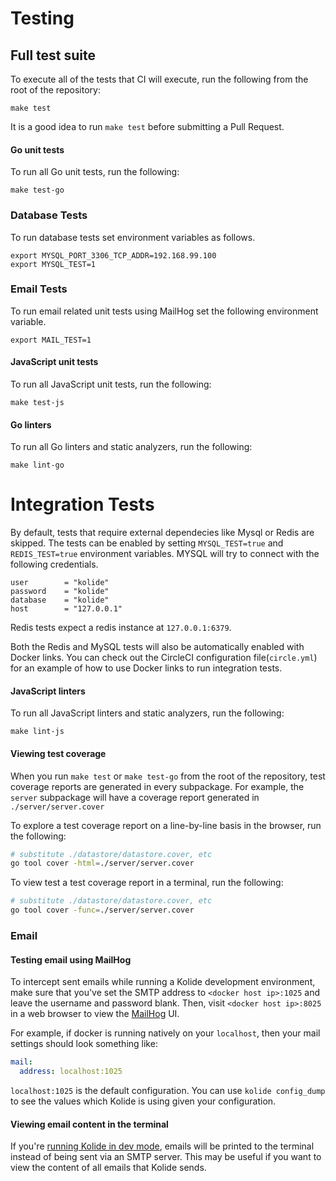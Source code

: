 Testing
=======

## Full test suite

To execute all of the tests that CI will execute, run the following from the root of the repository:

```
make test
```

It is a good idea to run `make test` before submitting a Pull Request.

#### Go unit tests

To run all Go unit tests, run the following:

```
make test-go
```

### Database Tests

To run database tests set environment variables as follows.

```
export MYSQL_PORT_3306_TCP_ADDR=192.168.99.100
export MYSQL_TEST=1
```

### Email Tests

To run email related unit tests using MailHog set the following environment
variable.

```
export MAIL_TEST=1
```

#### JavaScript unit tests

To run all JavaScript unit tests, run the following:

```
make test-js
```

#### Go linters

To run all Go linters and static analyzers, run the following:

```
make lint-go
```

# Integration Tests

By default, tests that require external dependecies like Mysql or Redis are skipped. The tests can be enabled by setting `MYSQL_TEST=true` and `REDIS_TEST=true` environment variables. MYSQL will try to connect with the following credentials.
```
user        = "kolide"
password    = "kolide"
database    = "kolide"
host        = "127.0.0.1"
```
Redis tests expect a redis instance at `127.0.0.1:6379`.


Both the Redis and MySQL tests will also be automatically enabled with Docker links. You can check out the CircleCI configuration file(`circle.yml`) for an example of how to use Docker links to run integration tests.
#### JavaScript linters

To run all JavaScript linters and static analyzers, run the following:

```
make lint-js
```

#### Viewing test coverage

When you run `make test` or `make test-go` from the root of the repository, test coverage reports are generated in every subpackage. For example, the `server` subpackage will have a coverage report generated in `./server/server.cover`

To explore a test coverage report on a line-by-line basis in the browser, run the following:

```bash
# substitute ./datastore/datastore.cover, etc
go tool cover -html=./server/server.cover
```

To view test a test coverage report in a terminal, run the following:

```bash
# substitute ./datastore/datastore.cover, etc
go tool cover -func=./server/server.cover
```

### Email

#### Testing email using MailHog

To intercept sent emails while running a Kolide development environment, make sure that you've set the SMTP address to `<docker host ip>:1025` and leave the username and password blank. Then, visit `<docker host ip>:8025` in a web browser to view the [MailHog](https://github.com/mailhog/MailHog) UI.

For example, if docker is running natively on your `localhost`, then your mail settings should look something like:

```yaml
mail:
  address: localhost:1025
```

`localhost:1025` is the default configuration. You can use `kolide config_dump` to see the values which Kolide is using given your configuration.

#### Viewing email content in the terminal

If you're [running Kolide in dev mode](#using-no-external-dependencies), emails will be printed to the terminal instead of being sent via an SMTP server. This may be useful if you want to view the content of all emails that Kolide sends.